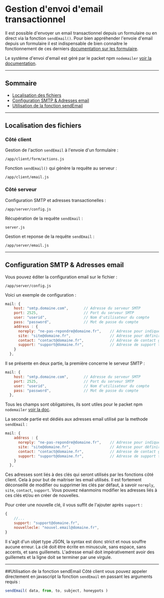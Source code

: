 # Gestion d'envoi d'email transactionnel
Il est possible d'envoyer un email transactionnel depuis un formulaire ou en direct via la fonction `sendEmail()`. Pour bien appréhender l'envoie d'email depuis un formulaire il est indispensable de bien connaitre le fonctionnement de ces derniers 
[documentation sur les formulaire](/#fonctionnalites_formulaires).

Le système d'envoi d'email est géré par le packet npm `nodemailer` [voir la documentation](https://nodemailer.com/about/).

---
## Sommaire
- [Localisation des fichiers](#localisation-des-fichiers)
- [Configuration SMTP & Adresses email](#configuration-smtp--adresses-email)
- [Utilisation de la fonction sendEmail](#utilisation-de-la-fonction-sendemail)

---
## Localisation des fichiers

### Côté client
Gestion de l'action `sendEmail` à l'envoie d'un formulaire :
```
/app/client/form/actions.js
```
Fonction `sendEmail()` qui génère la requête au serveur :
```
/app/client/email.js
```

### Côté serveur
Configuration SMTP et adresses transactionelles :
```
/app/server/config.js
```
Récupération de la requête `sendEmail` :
```
server.js
```
Gestion et reponse de la requête `sendEmail` :
```
/app/server/email.js
```

---
## Configuration SMTP & Adresses email
Vous pouvez éditer la configuration email sur le fichier :
```
/app/server/config.js
```

Voici un exemple de configuration :
```javascript
mail: {
    host: "smtp.domaine.com",       // Adresse du serveur SMTP
    port: 2525,                     // Port du serveur SMTP
    user: "userid",                 // Nom d'utilisateur du compte
    pass: "password",               // Mot de passe du compte
    address : {
      noreply: "ne-pas-repondre@domaine.fr",    // Adresse pour indiquer qu'il n'y a pas de réponse possible à l'email
      site: "site@domaine.fr",                  // Adresse pour définir la provenance de l'email
      contact: "contact@domaine.fr",            // Adresse de contact général du site pour l'entreprise
      support: "support@domaine.fr",            // Adresse de support technique
    }
  },
```

Il se présente en deux partie, la première concerne le serveur SMTP :
```javascript
mail: {
    host: "smtp.domaine.com",       // Adresse du serveur SMTP
    port: 2525,                     // Port du serveur SMTP
    user: "userid",                 // Nom d'utilisateur du compte
    pass: "password",               // Mot de passe du compte
  },
```
Tous les champs sont obligatoires, ils sont utiles pour le packet npm `nodemailer` [voir la doc](https://nodemailer.com/about/).

La seconde partie est dédiés aux adresses email utilisé par la methode `sendEmail` :
```javascript
mail: {
    address : {
      noreply: "ne-pas-repondre@domaine.fr",    // Adresse pour indiquer qu'il n'y a pas de réponse possible à l'email
      site: "site@domaine.fr",                  // Adresse pour définir la provenance de l'email
      contact: "contact@domaine.fr",            // Adresse de contact général du site pour l'entreprise
      support: "support@domaine.fr",            // Adresse de support technique
    }
  },
```
Ces adresses sont liés à des clés qui seront utilisés par les fonctions côté client. Cela à pour but de maitriser les email utilisés.
Il est fortement déconseillé de modifier ou supprimer les clés par défaut, à savoir `noreply`, `site`, `contact`, `support`. Vous pouvez 
néanmoins modifier les adresses liés à ces clés et/ou en créer de nouvelles.

Pour créer une nouvelle clé, il vous suffit de l'ajouter après `support` :
```javascript
{
    //...
    support: "support@domaine.fr",
    nouvellecle: "nouvel.email@domaine.fr",
}
```
Il s'agit d'un objet type JSON, la syntax est donc strict et nous souffre aucune erreur. La clé doit être écrite en minuscule, sans espace, 
sans accents, et sans guillemets. L'adresse email doit impérativement avoir des guillemets et la ligne doit se terminer par une virgule.

---
##Utilisation de la fonction sendEmail
Côté client vous pouvez appeler directement en javascript la fonction `sendEmail` en passant les arguments requis :
```javascript
sendEmail( data, from, to, subject, honeypots )
```